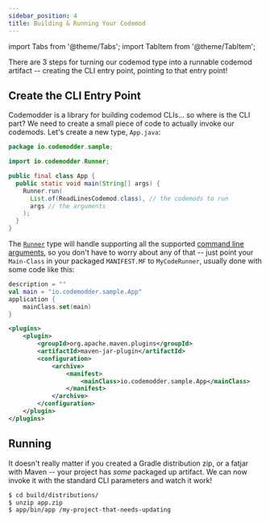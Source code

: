 ```yaml
---
sidebar_position: 4
title: Building & Running Your Codemod
---
```

import Tabs from '@theme/Tabs';
import TabItem from '@theme/TabItem';

There are 3 steps for turning our codemod type into a runnable codemod artifact -- creating the CLI entry point, pointing to that entry point!

## Create the CLI Entry Point

Codemodder is a library for building codemod CLIs... so where is the CLI part? We need to create a small piece of code to actually invoke our codemods. Let's create a new type, `App.java`:

```java
package io.codemodder.sample;

import io.codemodder.Runner;

public final class App {
  public static void main(String[] args) {
    Runner.run(
      List.of(ReadLinesCodemod.class), // the codemods to run
      args // the arguments
    );  
  }
}
```

The [`Runner`](https://www.javadoc.io/doc/io.codemodder/codemodder-base/latest/io/codemodder/Runner.html) type will handle supporting all the supported [command line arguments](https://github.com/pixee/codemodder-specs/blob/main/cli.md), so you don't have to worry about any of that -- just point your `Main-Class` in your packaged `MANIFEST.MF` to `MyCodeRunner`, usually done with some code like this:

<Tabs>
<TabItem value="gradle-build" label="Gradle">

```kotlin
description = ""
val main = "io.codemodder.sample.App"
application {
    mainClass.set(main)
}
```

</TabItem>
<TabItem value="mvn-build" label="Maven">

```xml
<plugins>
    <plugin>
        <groupId>org.apache.maven.plugins</groupId>
        <artifactId>maven-jar-plugin</artifactId>
        <configuration>
            <archive>
                <manifest>
                    <mainClass>io.codemodder.sample.App</mainClass>
                </manifest>
            </archive>
        </configuration>
    </plugin>
</plugins>
```

</TabItem>
</Tabs>


## Running

It doesn't really matter if you created a Gradle distribution zip, or a fatjar with Maven -- your project has _some_ packaged up artifact. We can now invoke it with the standard CLI parameters and watch it work!

```bash
$ cd build/distributions/
$ unzip app.zip
$ app/bin/app /my-project-that-needs-updating 
```
